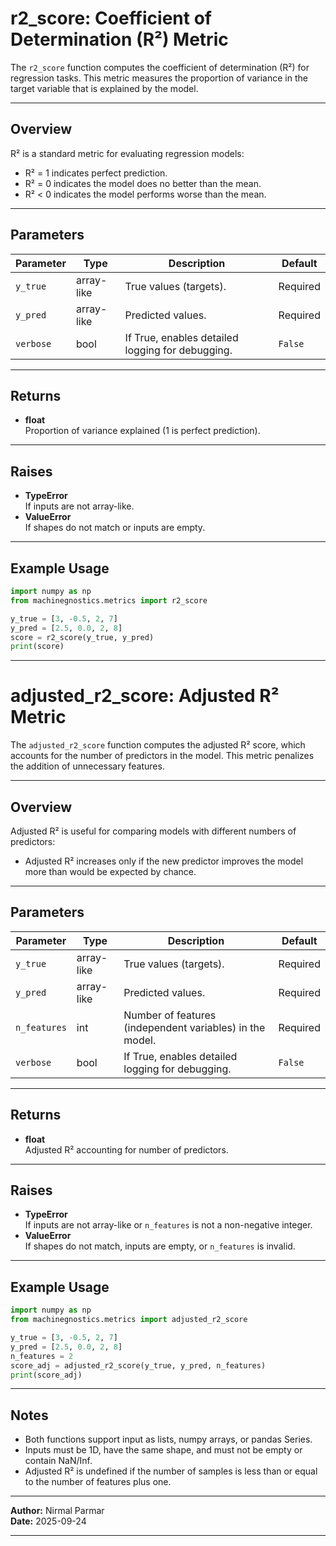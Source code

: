 # r2_score: Coefficient of Determination (R²) Metric

The `r2_score` function computes the coefficient of determination (R²) for regression tasks. This metric measures the proportion of variance in the target variable that is explained by the model.

---

## Overview

R² is a standard metric for evaluating regression models:
- R² = 1 indicates perfect prediction.
- R² = 0 indicates the model does no better than the mean.
- R² < 0 indicates the model performs worse than the mean.

---

## Parameters

| Parameter   | Type         | Description                                                                                 | Default      |
|-------------|--------------|---------------------------------------------------------------------------------------------|--------------|
| `y_true`    | array-like   | True values (targets).                                                                     | Required     |
| `y_pred`    | array-like   | Predicted values.                                                                          | Required     |
| `verbose`   | bool         | If True, enables detailed logging for debugging.                                            | `False`      |

---

## Returns

- **float**  
  Proportion of variance explained (1 is perfect prediction).

---

## Raises

- **TypeError**  
  If inputs are not array-like.
- **ValueError**  
  If shapes do not match or inputs are empty.

---

## Example Usage

```python
import numpy as np
from machinegnostics.metrics import r2_score

y_true = [3, -0.5, 2, 7]
y_pred = [2.5, 0.0, 2, 8]
score = r2_score(y_true, y_pred)
print(score)
```

---

# adjusted_r2_score: Adjusted R² Metric

The `adjusted_r2_score` function computes the adjusted R² score, which accounts for the number of predictors in the model. This metric penalizes the addition of unnecessary features.

---

## Overview

Adjusted R² is useful for comparing models with different numbers of predictors:
- Adjusted R² increases only if the new predictor improves the model more than would be expected by chance.

---

## Parameters

| Parameter     | Type         | Description                                                                                 | Default      |
|---------------|--------------|---------------------------------------------------------------------------------------------|--------------|
| `y_true`      | array-like   | True values (targets).                                                                     | Required     |
| `y_pred`      | array-like   | Predicted values.                                                                          | Required     |
| `n_features`  | int          | Number of features (independent variables) in the model.                                   | Required     |
| `verbose`     | bool         | If True, enables detailed logging for debugging.                                            | `False`      |

---

## Returns

- **float**  
  Adjusted R² accounting for number of predictors.

---

## Raises

- **TypeError**  
  If inputs are not array-like or `n_features` is not a non-negative integer.
- **ValueError**  
  If shapes do not match, inputs are empty, or `n_features` is invalid.

---

## Example Usage

```python
import numpy as np
from machinegnostics.metrics import adjusted_r2_score

y_true = [3, -0.5, 2, 7]
y_pred = [2.5, 0.0, 2, 8]
n_features = 2
score_adj = adjusted_r2_score(y_true, y_pred, n_features)
print(score_adj)
```

---

## Notes

- Both functions support input as lists, numpy arrays, or pandas Series.
- Inputs must be 1D, have the same shape, and must not be empty or contain NaN/Inf.
- Adjusted R² is undefined if the number of samples is less than or equal to the number of features plus one.

---

**Author:** Nirmal Parmar  
**Date:** 2025-09-24

---